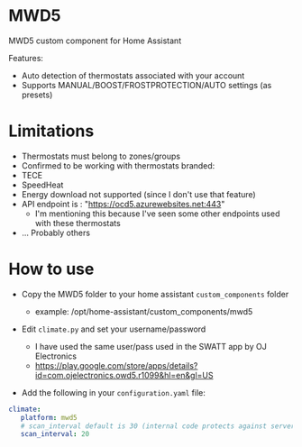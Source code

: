 # MWD5
MWD5 custom component for Home Assistant

Features:
- Auto detection of thermostats associated with your account
- Supports MANUAL/BOOST/FROSTPROTECTION/AUTO settings (as presets)


# Limitations
 - Thermostats must belong to zones/groups
 - Confirmed to be working with thermostats branded:
  - TECE
  - SpeedHeat
 - Energy download not supported (since I don't use that feature)
 - API endpoint is : "https://ocd5.azurewebsites.net:443"
   - I'm mentioning this because I've seen some other endpoints used with these thermostats
 - ... Probably others
 

# How to use
- Copy the MWD5 folder to your home assistant `custom_components` folder
  - example: /opt/home-assistant/custom_components/mwd5
- Edit `climate.py` and set your username/password
   - I have used the same user/pass used in the SWATT app by OJ Electronics
   - https://play.google.com/store/apps/details?id=com.ojelectronics.owd5.r1099&hl=en&gl=US
   
- Add the following in your `configuration.yaml` file:
```yaml
climate:
   platform: mwd5
   # scan_interval default is 30 (internal code protects against server bashing)
   scan_interval: 20
```
